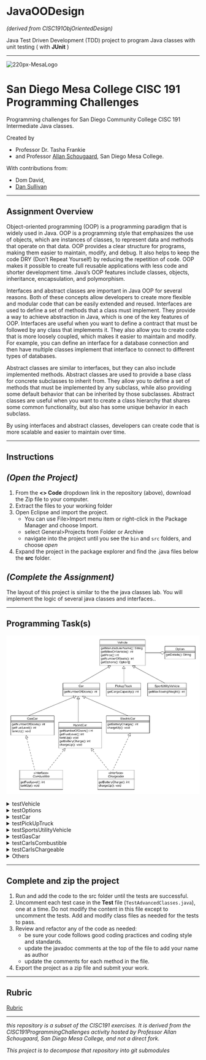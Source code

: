 # JavaOODesign
 _(derived from CISC191ObjOrientedDesign)_


Java Test Driven Development (TDD) project to program Java classes with unit testing ( with **JUnit** )

________

![220px-MesaLogo](https://github.com/schougaard/SanDiegoMesaCISC191ProgrammingChallenges/assets/716243/334f6724-6afa-4198-9eff-7c49c472cd35)

# San Diego Mesa College CISC 191 Programming Challenges
Programming challenges for San Diego Community College CISC 191 Intermediate Java classes.

Created by
- Professor Dr. Tasha Frankie
- and Professor [Allan Schougaard](https://github.com/schougaard), San Diego Mesa College.

With contributions from: 
- Dom David,
- [Dan Sullivan](https://github.com/uid100)

________

## Assignment Overview
Object-oriented programming (OOP) is a programming paradigm that is widely used in Java. OOP is a programming style that emphasizes the use of objects, which are instances of classes, to represent data and methods that operate on that data. OOP provides a clear structure for programs, making them easier to maintain, modify, and debug. It also helps to keep the code DRY (Don’t Repeat Yourself) by reducing the repetition of code. OOP makes it possible to create full reusable applications with less code and shorter development time. Java’s OOP features include classes, objects, inheritance, encapsulation, and polymorphism.

Interfaces and abstract classes are important in Java OOP for several reasons. Both of these concepts allow developers to create more flexible and modular code that can be easily extended and reused. Interfaces are used to define a set of methods that a class must implement. They provide a way to achieve abstraction in Java, which is one of the key features of OOP. Interfaces are useful when you want to define a contract that must be followed by any class that implements it. They also allow you to create code that is more loosely coupled, which makes it easier to maintain and modify. For example, you can define an interface for a database connection and then have multiple classes implement that interface to connect to different types of databases.

Abstract classes are similar to interfaces, but they can also include implemented methods. Abstract classes are used to provide a base class for concrete subclasses to inherit from. They allow you to define a set of methods that must be implemented by any subclass, while also providing some default behavior that can be inherited by those subclasses. Abstract classes are useful when you want to create a class hierarchy that shares some common functionality, but also has some unique behavior in each subclass.

By using interfaces and abstract classes, developers can create code that is more scalable and easier to maintain over time.  

________

## Instructions

## _(Open the Project)_
1. From the **<> Code** dropdown link in the repository (above), download the Zip file to your computer.
2. Extract the files to your working folder
3. Open Eclipse and import the project. 
   - You can use File>Import menu item or right-click in the Package Manager and choose Import.
   - select General>Projects from Folder or Archive
   - navigate into the project until you see the `bin` and `src` folders, and choose *open*
4. Expand the project in the package explorer and find the .java files below the **src** folder.

## _(Complete the Assignment)_
The layout of this project is similar to the the java classes lab. You will implement the logic of several java classes and interfaces..

___________

## Programming Task(s)

![class descriptions](vehicle_objects.png)


<details>
    <summary>testVehicle</summary>
    <ol>
        <li>Open the Vehicle class and include the missing elements. Use the diagram to help guide you. What you see in the diagrams above shows information regarding the method headers. For example, getManufacturname is the name of one of the methods and returns a String.</li>
        <li>The only weird part about this one is the last parameter of the constructor. It requires an Option type. Create a blank Option class now so that you can use it as a type. Note that the instance variable for this will be an array of options.</li>
        <li>Other than the Option class, the rest of the tests are strictly getters to check that the instance variables of a Vehicle object are being set properly.</li>
    </ol>
</details>

<details>
    <summary>testOptions</summary>
    It's time to expand on the Option class. You will see that an option will keep track of a String to describe the option.</h4>
    <ol>
        <li>Add the missing instance variable</li>
        <li>Add the constructor so that can create an Option object with a given String (the "option").</li>
        <li>Add the getter, but the getter must be specifically called getDetails</li>
        <li>At this point, if you missed the fact that the Vehicle must have an array of Option objects then go back to Vehicle and make sure one of the instance variables is an array of Option objects. Your constructor's parameter list should match this change.</li>
        <li>Add the getOptions method in Vehicle which returns the array of Option objects.</li>
    </ol>
</details>

<details>
    <summary>testCar</summary>
    <div>
        Revisit the diagram to see what the relationship of a Car is to Vehicle. Remember, do not re-declare instance variables that come from the superclass!
        <ol>
            <li>Add the Car class. What class does it extend? Make sure your class header reflects the proper relationship.</li>
            <li>You'll notice that the constructor has an additional parameter in the parameter list. What might this be? Add the corresponding instance variable for it. </li>
            <li>Add the constructor. Make sure to call the super constructor here.</li>
            <li>Add the missing method from the diagram.</li>
        </ol>
</details>

<details>
    <summary>testPickUpTruck</summary>
        <ol>
            <li>Create the PickUpTruck class</li>
            <li>Look at the diagram to figure out what instance variable is unique to a PickUpTruck</li>
            <li>Did you extend the right class based on the diagram?</li>
            <li>Add the missing constructor. You may need to add an additional parameter in the parameter list to account for the instance variable in PickUpTruck. This is similar to what you had to do for Car.</li>
            <li>Add the missing method. What instance variable does it return?</li>
        </ol>
</details>

<details>
    <summary>testSportsUtilityVehicle</summary>
        <h4><i>Same process as Car and PickupTruck</i></h4>
</details>

<details>
    <summary>testGasCar</summary>
        <ol>
            <li>Create the necessary class and make sure it extends the correct class per the diagram.</li>
            <li>This one does not have a lot to it because it inherits a lot of the behaviors of its superclasses in the multi-level inheritance as shown in the diagram. (not the same as multiple inheritance)</li>
        </ol>
</details>

<details>
    <summary style="cursor: pointer;">testCarIsCombustible</summary>
        <ol>
            <li>Per the diagram, Combustible is an interface that will be used by the GasCar and the HybridCar classes. Create the interface.</li>
            <li>Add the method headers. Remember the methods do not have bodies in interfaces. They describe the desired behavior only.</li>
        </ol>
</details>

<details>
    <summary>testCarIsChargeable</summary>
        <ol>
            <li>Create the corresponding Interface</li>
            <li>Add the method headers. Remember, interfaces do not implement the body of the methods.</li>
        </ol>
</details>

<details>
    <summary>Others</summary>
    There are things repeated in this lab. Testers not mentioned would follow the same testing methodology.
</details>


___________

## Complete and zip the project
1. Run and add the code to the src folder until the tests are successful.
2. Uncomment each test case in the **Test** file (`TestAdvancedClasses.java`), one at a time. 
Do not modify the content in this file except to uncomment the tests. Add and modify class files
as needed for the tests to pass.
3. Review and refactor any of the code as needed:
    - be sure your code follows good coding practices and coding style and standards.
    - update the javadoc comments at the top of the file to add your name as author
    - update the comments for each method in the file.
4. Export the project as a zip file and submit your work.

___________

## Rubric

[Rubric](Rubric.md)


___________

_this repository is a subset of the CISC191 exercises. It is derived from the CISC191ProgrammingChallenges 
activity hosted by Professor Allan Schougaard, San Diego Mesa College, and not a direct fork._

_This project is to decompose that repository into git submodules_

